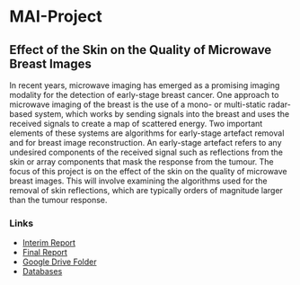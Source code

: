 # MAI-Project
## Effect of the Skin on the Quality of Microwave Breast Images
In recent years, microwave imaging has emerged as a promising imaging modality for the detection of early-stage breast cancer. One approach to microwave imaging of the breast is the use of a mono- or multi-static radar-based system, which works by sending signals into the breast and uses the received signals to create a map of scattered energy. Two important elements of these systems are algorithms for early-stage artefact removal and for breast image reconstruction. An early-stage artefact refers to any undesired components of the received signal such as reflections from the skin or array components that mask the response from the tumour. The focus of this project is on the effect of the skin on the quality of microwave breast images. This will involve examining the algorithms used for the removal of skin reflections, which are typically orders of magnitude larger than the tumour response.

### Links 
* [Interim Report](https://www.overleaf.com/project/61532ccfb9c509797680b41f)
* [Final Report](https://www.overleaf.com/project/618d43df2c92b8a8ce2f131a)
* [Google Drive Folder](https://drive.google.com/drive/folders/1DxLN6hHcfEm0f6fDiIM326Bf3h6Ilclk)
* [Databases](https://libguides.tcd.ie/az.php?s=127610)
